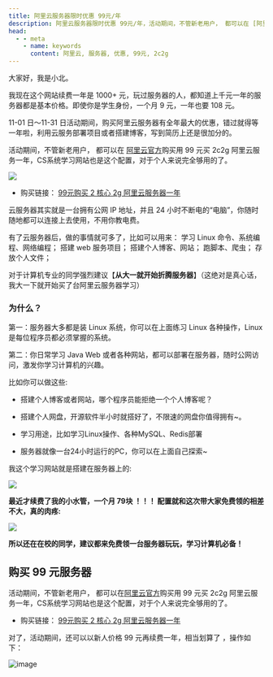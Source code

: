 ```yaml
---
title: 阿里云服务器限时优惠 99元/年
description: 阿里云服务器限时优惠 99元/年，活动期间，不管新老用户， 都可以在 [阿里云官方](https://www.aliyun.com/minisite/goods?userCode=oi6soy0t)购买用 99 元买 2c2g 阿里云服务一年，CS系统学习网站也是这个配置，对于个人来说完全够用的了。
head:
  - - meta
    - name: keywords
      content: 阿里云, 服务器, 优惠, 99元, 2c2g
---
```


大家好，我是小北。

我现在这个网站续费一年是 1000+ 元，玩过服务器的人，都知道上千元一年的服务器都是基本价格。即使你是学生身份，一个月 9 元，一年也要 108 元。

11-01 日～11-31 日活动期间，购买阿里云服务器有全年最大的优惠，错过就得等一年啦，利用云服务部署项目或者搭建博客，写到简历上还是很加分的。

活动期间，不管新老用户， 都可以在 [阿里云官方](https://www.aliyun.com/minisite/goods?userCode=oi6soy0t)购买用 99 元买 2c2g 阿里云服务一年，CS系统学习网站也是这个配置，对于个人来说完全够用的了。

![](https://cdn.how2cs.cn/csguide/102806.png)

* 购买链接： [99元购买 2 核心 2g 阿里云服务器一年](https://www.aliyun.com/minisite/goods?userCode=oi6soy0t)

云服务器其实就是一台拥有公网 IP 地址，并且 24 小时不断电的“电脑”，你随时随地都可以连接上去使用，不用你教电费。

有了云服务器后，做的事情就可多了，比如可以用来： 学习 Linux 命令、系统编程、网络编程；
搭建 web 服务项目；
搭建个人博客、网站；
跑脚本、爬虫；
存放个人文件；

对于计算机专业的同学强烈建议【**从大一就开始折腾服务器**】（这绝对是真心话，我大一下就开始买了台阿里云服务器学习）

### 为什么？

第一：服务器大多都是装 Linux 系统，你可以在上面练习 Linux 各种操作，Linux 是每位程序员都必须掌握的系统。

第二：你日常学习 Java Web 或者各种网站，都可以部署在服务器，随时公网访问，激发你学习计算机的兴趣。

比如你可以做这些:

* 搭建个人博客或者网站，哪个程序员能拒绝一个个人博客呢？

* 搭建个人网盘，开源软件半小时就搭好了，不限速的网盘你值得拥有~。

* 学习用途，比如学习Linux操作、各种MySQL、Redis部署

* 服务器就像一台24小时运行的PC，你可以在上面自己探索~


我这个学习网站就是搭建在服务器上的:

![](https://cdn.how2cs.cn/csguide/033043.png)


**最近才续费了我的小水管，一个月 79块 ！！！ 配置就和这次带大家免费领的相差不大，真的肉疼:**

![](https://cdn.how2cs.cn/csguide/033144.png)


**所以还在在校的同学，建议都来免费领一台服务器玩玩，学习计算机必备！**

## 购买 99 元服务器

活动期间，不管新老用户， 都可以在[阿里云官方](https://www.aliyun.com/minisite/goods?userCode=oi6soy0t)购买用 99 元买 2c2g 阿里云服务一年，CS系统学习网站也是这个配置，对于个人来说完全够用的了。


* 购买链接： [99元购买 2 核心 2g 阿里云服务器一年](https://www.aliyun.com/minisite/goods?userCode=oi6soy0t)

对了，活动期间，还可以以新人价格 99 元再续费一年，相当划算了 ，操作如下：

![image](https://github.com/imarvinle/CSGuide/assets/32767727/a74e19bb-41bf-4f44-abaa-7152ab422402)

